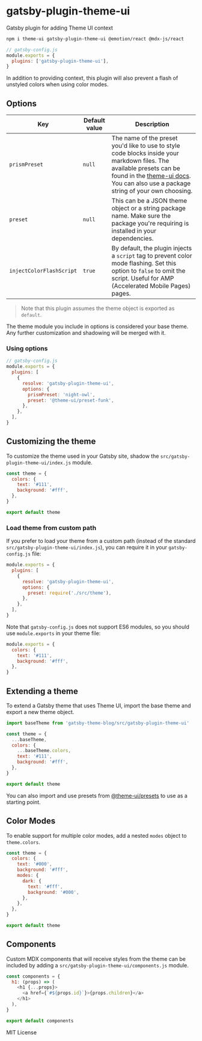 # gatsby-plugin-theme-ui

Gatsby plugin for adding Theme UI context

```sh
npm i theme-ui gatsby-plugin-theme-ui @emotion/react @mdx-js/react
```

```js
// gatsby-config.js
module.exports = {
  plugins: ['gatsby-plugin-theme-ui'],
}
```

In addition to providing context, this plugin will also prevent a flash of
unstyled colors when using color modes.

## Options

| Key                      | Default value | Description                                                                                                                                                                                                                                        |
| ------------------------ | ------------- | -------------------------------------------------------------------------------------------------------------------------------------------------------------------------------------------------------------------------------------------------- |
| `prismPreset`            | `null`        | The name of the preset you'd like to use to style code blocks inside your markdown files. The available presets can be found in the [theme-ui docs](https://theme-ui.com/packages/prism/). You can also use a package string of your own choosing. |
| `preset`                 | `null`        | This can be a JSON theme object or a string package name. Make sure the package you're requiring is installed in your dependencies.                                                                                                                |
| `injectColorFlashScript` | `true`        | By default, the plugin injects a `script` tag to prevent color mode flashing. Set this option to `false` to omit the script. Useful for AMP (Accelerated Mobile Pages) pages.                                                                      |

> Note that this plugin assumes the theme object is exported as `default`.

The theme module you include in options is considered your base theme. Any
further customization and shadowing will be merged with it.

### Using options

```js
// gatsby-config.js
module.exports = {
  plugins: [
    {
      resolve: 'gatsby-plugin-theme-ui',
      options: {
        prismPreset: 'night-owl',
        preset: '@theme-ui/preset-funk',
      },
    },
  ],
}
```

## Customizing the theme

To customize the theme used in your Gatsby site, shadow the
`src/gatsby-plugin-theme-ui/index.js` module.

```js filename=src/gatsby-plugin-theme-ui/index.js
const theme = {
  colors: {
    text: '#111',
    background: '#fff',
  },
}

export default theme
```

### Load theme from custom path

If you prefer to load your theme from a custom path (instead of the standard
`src/gatsby-plugin-theme-ui/index.js`), you can require it in your
`gatsby-config.js` file:

```js filename=gatsby-config.js
module.exports = {
  plugins: [
    {
      resolve: 'gatsby-plugin-theme-ui',
      options: {
        preset: require('./src/theme'),
      },
    },
  ],
}
```

Note that `gatsby-config.js` does not support ES6 modules, so you should use
`module.exports` in your theme file:

```js filename=src/theme.js
module.exports = {
  colors: {
    text: '#111',
    background: '#fff',
  },
}
```

## Extending a theme

To extend a Gatsby theme that uses Theme UI, import the base theme and export a
new theme object.

```js filename=src/gatsby-plugin-theme-ui/index.js
import baseTheme from 'gatsby-theme-blog/src/gatsby-plugin-theme-ui'

const theme = {
  ...baseTheme,
  colors: {
    ...baseTheme.colors,
    text: '#111',
    background: '#fff',
  },
}

export default theme
```

You can also import and use presets from
[@theme-ui/presets](https://theme-ui.com/packages/presets) to use as a starting
point.

## Color Modes

To enable support for multiple color modes, add a nested `modes` object to
`theme.colors`.

```js filename=src/gatsby-plugin-theme-ui/index.js
const theme = {
  colors: {
    text: '#000',
    background: '#fff',
    modes: {
      dark: {
        text: '#fff',
        background: '#000',
      },
    },
  },
}

export default theme
```

## Components

Custom MDX components that will receive styles from the theme can be included by
adding a `src/gatsby-plugin-theme-ui/components.js` module.

```js filename=src/gatsby-plugin-theme-ui/components.js
const components = {
  h1: (props) => (
    <h1 {...props}>
      <a href={`#${props.id}`}>{props.children}</a>
    </h1>
  ),
}

export default components
```

MIT License
